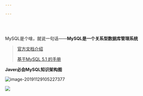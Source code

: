 ```yaml
---

---
```


<div align="center">
</div>

<br>

<br>

MySQL是个啥，就说一句话——**MySQL是一个关系型数据库管理系统**

> [官方文档介绍]( https://dev.mysql.com/doc/refman/5.7/en/ )
>
> [基于MySQL 5.1 的手册](  http://shouce.jb51.net/mysql/  )

**Javer必会MySQL知识架构图**

![image-20191129105227377](../../_images/mysql/mysql-mind-map.png)





![](/Users/starfish/oceanus/picBed/mysql/question-list.png)







 









